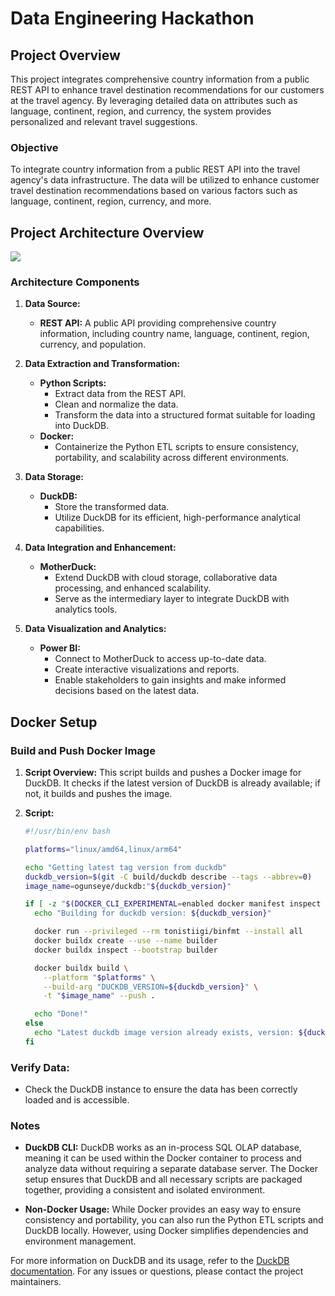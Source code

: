 # Data Engineering Hackathon

## Project Overview

This project integrates comprehensive country information from a public REST API to enhance travel destination recommendations for our customers at the travel agency. By leveraging detailed data on attributes such as language, continent, region, and currency, the system provides personalized and relevant travel suggestions.

### Objective

To integrate country information from a public REST API into the travel agency's data infrastructure. The data will be utilized to enhance customer travel destination recommendations based on various factors such as language, continent, region, currency, and more.

##  Project Architecture Overview
![](https://github.com/protechanalysis/DE-Hackathon/blob/main/pipeline_flow.png)

### Architecture Components

1. **Data Source:**
   - **REST API:** A public API providing comprehensive country information, including country name, language, continent, region, currency, and population.

2. **Data Extraction and Transformation:**
   - **Python Scripts:**
     - Extract data from the REST API.
     - Clean and normalize the data.
     - Transform the data into a structured format suitable for loading into DuckDB.
   - **Docker:**
     - Containerize the Python ETL scripts to ensure consistency, portability, and scalability across different environments.

3. **Data Storage:**
   - **DuckDB:**
     - Store the transformed data.
     - Utilize DuckDB for its efficient, high-performance analytical capabilities.

4. **Data Integration and Enhancement:**
   - **MotherDuck:**
     - Extend DuckDB with cloud storage, collaborative data processing, and enhanced scalability.
     - Serve as the intermediary layer to integrate DuckDB with analytics tools.

5. **Data Visualization and Analytics:**
   - **Power BI:**
     - Connect to MotherDuck to access up-to-date data.
     - Create interactive visualizations and reports.
     - Enable stakeholders to gain insights and make informed decisions based on the latest data.

## Docker Setup

### Build and Push Docker Image

1. **Script Overview:**
   This script builds and pushes a Docker image for DuckDB. It checks if the latest version of DuckDB is already available; if not, it builds and pushes the image.

2. **Script:**

   ```bash
   #!/usr/bin/env bash

   platforms="linux/amd64,linux/arm64"

   echo "Getting latest tag version from duckdb"
   duckdb_version=$(git -C build/duckdb describe --tags --abbrev=0)
   image_name=ogunseye/duckdb:"${duckdb_version}"

   if [ -z "$(DOCKER_CLI_EXPERIMENTAL=enabled docker manifest inspect "$image_name" 2> /dev/null)" ]; then
     echo "Building for duckdb version: ${duckdb_version}"

     docker run --privileged --rm tonistiigi/binfmt --install all
     docker buildx create --use --name builder
     docker buildx inspect --bootstrap builder

     docker buildx build \
       --platform "$platforms" \
       --build-arg "DUCKDB_VERSION=${duckdb_version}" \
       -t "$image_name" --push .

     echo "Done!"
   else
     echo "Latest duckdb image version already exists, version: ${duckdb_version}"
   fi

### Verify Data:

- Check the DuckDB instance to ensure the data has been correctly loaded and is accessible.

### Notes

- **DuckDB CLI:** DuckDB works as an in-process SQL OLAP database, meaning it can be used within the Docker container to process and analyze data without requiring a separate database server. The Docker setup ensures that DuckDB and all necessary scripts are packaged together, providing a consistent and isolated environment.

- **Non-Docker Usage:** While Docker provides an easy way to ensure consistency and portability, you can also run the Python ETL scripts and DuckDB locally. However, using Docker simplifies dependencies and environment management.

For more information on DuckDB and its usage, refer to the [DuckDB documentation](https://duckdb.org/docs/). For any issues or questions, please contact the project maintainers.
